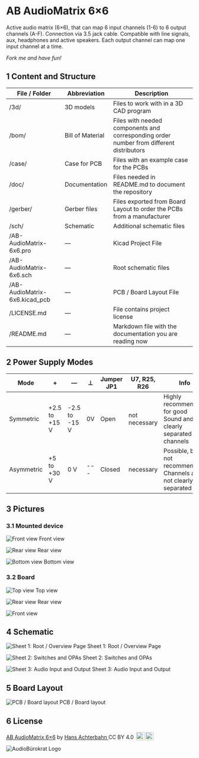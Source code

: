 # AB AudioMatrix 6×6

Active audio matrix (6×6), that can map 6 input channels (1-6) to 6 output channels (A-F). Connection via 3.5 jack cable. Compatible with line signals, aux, headphones and active speakers. Each output channel can map one input channel at a time.

*Fork me and have fun!*

## 1 Content and Structure

| File / Folder                 | Abbreviation     | Description                                                                             |
| ----------------------------- | ---------------- | --------------------------------------------------------------------------------------- |
| /3d/                          | 3D models        | Files to work with in a 3D CAD program                                                  |
| /bom/                         | Bill of Material | Files with needed components and corresponding order number from different distributors |
| /case/                        | Case for PCB     | Files with an example case for the PCBs                                                 |
| /doc/                         | Documentation    | Files needed in README.md to document the repository                                    |
| /gerber/                      | Gerber files     | Files exported from Board Layout to order the PCBs from a manufacturer                  |
| /sch/                         | Schematic        | Additional schematic files                                                              |
| /AB-AudioMatrix-6x6.pro       | —                | Kicad Project File                                                                      |
| /AB-AudioMatrix-6x6.sch       | —                | Root schematic files                                                                    |
| /AB-AudioMatrix-6x6.kicad_pcb | —                | PCB / Board Layout File                                                                 |
| /LICENSE.md                   | —                | File contains project license                                                           |
| /README.md                    | —                | Markdown file with the documentation you are reading now                                |


## 2 Power Supply Modes

| Mode       | +             | —             | ⊥   | Jumper JP1 | U7, R25, R26  | Info                                                              |
| ---------- | ------------- | ------------- | --- | ---------- | ------------- | ----------------------------------------------------------------- |
| Symmetric  | +2.5 to +15 V | -2.5 to -15 V | 0V  | Open       | not necessary | Highly recommended for good Sound and clearly separated channels  |
| Asymmetric | +5 to +30 V   | 0 V           | --- | Closed     | necessary     | Possible, but not recommended; Channels are not clearly separated |

## 3 Pictures

### 3.1 Mounted device

![Front view](doc/MountedDevice-FrontView.jpg)
Front view

![Rear view](doc/MountedDevice-RearView.jpg)
Rear view

![Bottom view](doc/MountedDevice-BottomView.jpg)
Bottom view




### 3.2 Board

![Top view](doc/PicTopView.jpg)
Top view

![Rear view](doc/PicRearView.jpg)
Rear view

![Front view](doc/PicFrontView.jpg)

<!--
## 4 CAD Data

![Top view](doc/3d-TopView.png)
Top view


![Front view ](doc/3d-FrontView.png)
Front view


![Rear view](doc/3d-RearView.png)
Rear view

![Bottom view](doc/3d-BottomView.png)
Bottom view
-->

## 4 Schematic

![Sheet 1: Root / Overview Page](doc/Schematic-1-Master.png)
Sheet 1: Root / Overview Page

![Sheet 2: Switches and OPAs](doc/Schematic-2-SwitchesOpas.png)
Sheet 2: Switches and OPAs

![Sheet 3: Audio Input and Output](doc/Schematic-3-InputOutput.png)
Sheet 3: Audio Input and Output

## 5 Board Layout

![PCB / Board layout](doc/Board.png)
PCB / Board layout


## 6 License

<p xmlns:dct="http://purl.org/dc/terms/" xmlns:cc="http://creativecommons.org/ns#" class="license-text"><a rel="cc:attributionURL" href="https://github.com/HansAchterbahn/AB-AudioMatrix-6x6"><span rel="dct:title">AB AudioMatrix 6×6</span></a> by <a rel="cc:attributionURL" href="https://github.com/HansAchterbahn/"><span rel="cc:attributionName">Hans Achterbahn </span></a>CC BY 4.0 <a href="https://creativecommons.org/licenses/by/4.0"><img style="height:22px!important;margin-left: 3px;vertical-align:text-bottom;" src="https://search.creativecommons.org/static/img/cc_icon.svg" /><img  style="height:22px!important;margin-left: 3px;vertical-align:text-bottom;" src="https://search.creativecommons.org/static/img/cc-by_icon.svg" /></a></p>

![AudioBürokrat Logo](doc/AB-Icon.svg)
